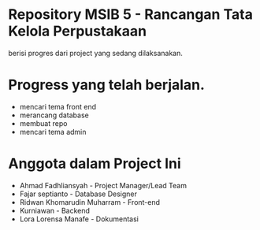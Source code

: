 # Repository MSIB 5 - Rancangan Tata Kelola Perpustakaan
berisi progres dari project yang sedang dilaksanakan.

# Progress yang telah berjalan.
- mencari tema front end
- merancang database
- membuat repo
- mencari tema admin

# Anggota dalam Project Ini
- Ahmad Fadhliansyah - Project Manager/Lead Team
- Fajar septianto - Database Designer
- Ridwan Khomarudin Muharram - Front-end
- Kurniawan - Backend
- Lora Lorensa Manafe - Dokumentasi




